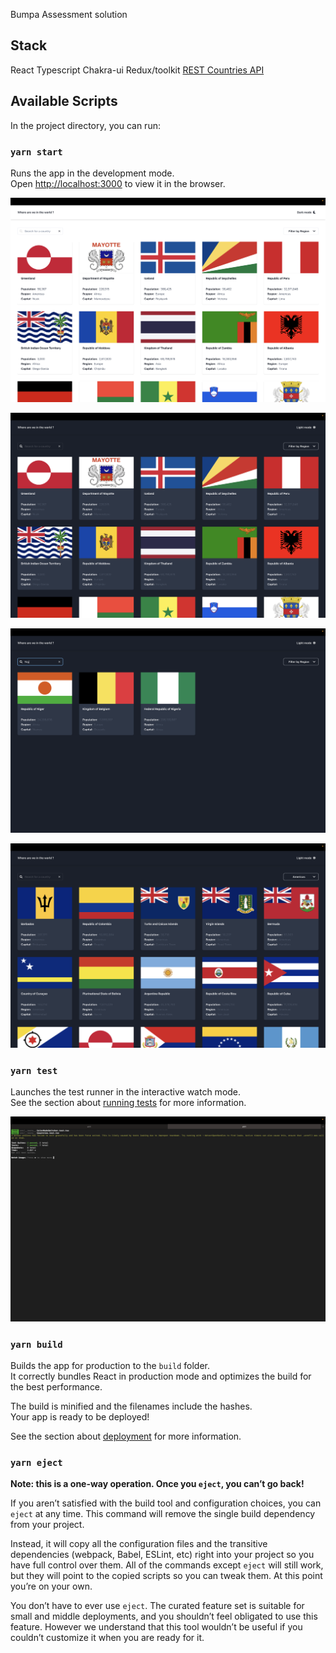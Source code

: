 Bumpa Assessment solution

## Stack

React
Typescript
Chakra-ui
Redux/toolkit
[REST Countries API](https://restcountries.com/)

## Available Scripts

In the project directory, you can run:

### `yarn start`

Runs the app in the development mode.<br /> Open
[http://localhost:3000](http://localhost:3000) to view it in the browser.

![Light Mode](https://github.com/japhheth/Bumpa-assessment/blob/main/docs/Light-mode.png?raw=true)

![Dark Mode](https://github.com/japhheth/Bumpa-assessment/blob/main/docs/Dark-mode.png?raw=true)

![Search](https://github.com/japhheth/Bumpa-assessment/blob/main/docs/Search.png?raw=true)

![Filter](https://github.com/japhheth/Bumpa-assessment/blob/main/docs/Filter.png?raw=true)

### `yarn test`

Launches the test runner in the interactive watch mode.<br /> See the section
about
[running tests](https://facebook.github.io/create-react-app/docs/running-tests)
for more information.

![Test Preview](https://github.com/japhheth/Bumpa-assessment/blob/main/docs/Test-cases.png?raw=true)

### `yarn build`

Builds the app for production to the `build` folder.<br /> It correctly bundles
React in production mode and optimizes the build for the best performance.

The build is minified and the filenames include the hashes.<br /> Your app is
ready to be deployed!

See the section about
[deployment](https://facebook.github.io/create-react-app/docs/deployment) for
more information.

### `yarn eject`

**Note: this is a one-way operation. Once you `eject`, you can’t go back!**

If you aren’t satisfied with the build tool and configuration choices, you can
`eject` at any time. This command will remove the single build dependency from
your project.

Instead, it will copy all the configuration files and the transitive
dependencies (webpack, Babel, ESLint, etc) right into your project so you have
full control over them. All of the commands except `eject` will still work, but
they will point to the copied scripts so you can tweak them. At this point
you’re on your own.

You don’t have to ever use `eject`. The curated feature set is suitable for
small and middle deployments, and you shouldn’t feel obligated to use this
feature. However we understand that this tool wouldn’t be useful if you couldn’t
customize it when you are ready for it.
